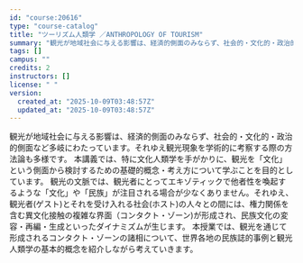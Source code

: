 ```yaml
---
id: "course:20616"
type: "course-catalog"
title: "ツーリズム人類学 ／ANTHROPOLOGY OF TOURISM"
summary: "観光が地域社会に与える影響は、経済的側面のみならず、社会的・文化的・政治的側面など多岐にわたっています。それゆえ観光現象を学術的に考察する際の方法論も多様です。 本講義では、特に文化人類学を手がかりに、観光を「文化」という側面から検討するた…"
tags: []
campus: ""
credits: 2
instructors: []
license: " "
version:
  created_at: "2025-10-09T03:48:57Z"
  updated_at: "2025-10-09T03:48:57Z"
---
```


観光が地域社会に与える影響は、経済的側面のみならず、社会的・文化的・政治的側面など多岐にわたっています。それゆえ観光現象を学術的に考察する際の方法論も多様です。 本講義では、特に文化人類学を手がかりに、観光を「文化」という側面から検討するための基礎的概念・考え方について学ぶことを目的としています。 観光の文脈では、観光者にとってエキゾティックで他者性を喚起するような「文化」や「民族」が注目される場合が少なくありません。それゆえ、観光者(ゲスト)とそれを受け入れる社会(ホスト)の人々との間には、権力関係を含む異文化接触の複雑な界面（コンタクト・ゾーン)が形成され、民族文化の変容・再編・生成といったダイナミズムが生じます。 本授業では、観光を通じて形成されるコンタクト・ゾーンの諸相について、世界各地の民族誌的事例と観光人類学の基本的概念を紹介しながら考えていきます。
